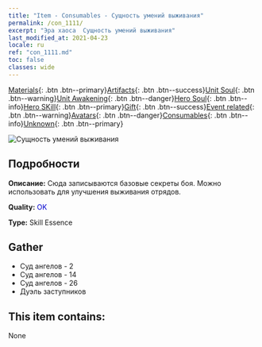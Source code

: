 ```yaml
---
title: "Item - Consumables - Сущность умений выживания"
permalink: /con_1111/
excerpt: "Эра хаоса  Сущность умений выживания"
last_modified_at: 2021-04-23
locale: ru
ref: "con_1111.md"
toc: false
classes: wide
---
```

 [Materials](/ItemsRU/){: .btn .btn--primary}[Artifacts](/ItemsRU/Artifacts/){: .btn .btn--success}[Unit Soul](/ItemsRU/UnitSoul/){: .btn .btn--warning}[Unit Awakening](/ItemsRU/UnitAwakening/){: .btn .btn--danger}[Hero Soul](/ItemsRU/HeroSoul/){: .btn .btn--info}[Hero SKill](/ItemsRU/HeroSkill/){: .btn .btn--primary}[Gift](/ItemsRU/Gift/){: .btn .btn--success}[Event related](/ItemsRU/Events/){: .btn .btn--warning}[Avatars](/ItemsRU/Avatars/){: .btn .btn--danger}[Consumables](/ItemsRU/Consumables/){: .btn .btn--info}[Unknown](/ItemsRU/Unknown/){: .btn .btn--primary}

 ![Сущность умений выживания](/images/t/i_7002.png)

## Подробности
 **Описание:** Сюда записываются базовые секреты боя. Можно использовать для улучшения выживания отрядов.

 **Quality:** <span style="color: #0000CD">OK</span>

 **Type:** Skill Essence

## Gather

*    Суд ангелов - 2 
*    Суд ангелов - 14 
*    Суд ангелов - 26 
*    Дуэль заступников 

## This item contains:

  None

